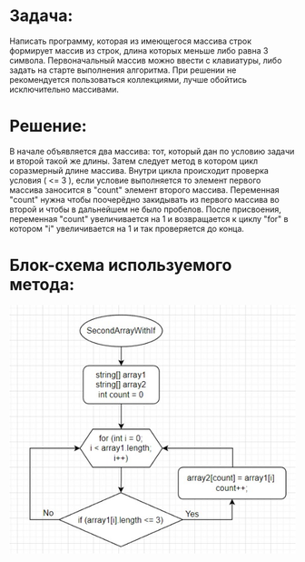 # Задача:
Написать программу, которая из имеющегося массива строк формирует массив из строк, длина которых меньше либо равна 3 символа. Первоначальный массив можно ввести с клавиатуры, либо задать на старте выполнения алгоритма. При решении не рекомендуется пользоваться коллекциями, лучше обойтись исключительно массивами.
# Решение:
В начале объявляется два массива: тот, который дан по условию задачи и второй такой же длины. Затем следует метод в котором цикл соразмерный длине массива. Внутри цикла происходит проверка условия ( <= 3 ), если условие выполняется то элемент первого массива заносится в "count" элемент второго массива. Переменная "count" нужна чтобы поочерёдно закидывать из первого массива во второй и чтобы в дальнейшем не было пробелов. После присвоения, переменная "count" увеличивается на 1 и возвращается к циклу "for" в котором "i" увеличивается на 1 и так проверяется до конца.
# Блок-схема используемого метода:
![scheme.jpg](scheme.jpg)